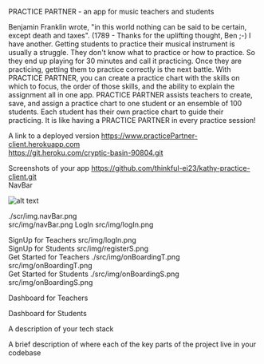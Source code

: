 PRACTICE PARTNER - an app for music teachers and students

Benjamin Franklin wrote, "in this world nothing can be said to be certain, except death and taxes". (1789 - Thanks for the uplifting thought, Ben ;-)  I have another. Getting students to practice their musical instrument is usually a struggle. They don't know what to practice or how to practice. So they end up playing for 30 minutes and call it practicing.  Once they are practicing, getting them to practice correctly is the next battle.  With PRACTICE PARTNER, you can create a practice chart with the skills on which to focus, the order of those skills, and the ability to explain the assignment all in one app. PRACTICE PARTNER assists teachers to create, save, and assign a practice chart to one student or an ensemble of 100 students.  Each student has their own practice chart to guide their practicing.  It is like having a PRACTICE PARTNER in every practice session!

A link to a deployed version
https://www.practicePartner-client.herokuapp.com <br />
https://git.heroku.com/cryptic-basin-90804.git <br />

Screenshots of your app
https://github.com/thinkful-ei23/kathy-practice-client.git <br />
NavBar

![alt text](https://github.com/thinkful-ei23/kathy-practice-client/src/img/navBar.png "NavBar")


./scr/img.navBar.png<br />
src/img/navBar.png
LogIn
src/img/logIn.png <br />

SignUp for Teachers
src/img/logIn.png<br />
SignUp for Students
src/img/registerS.png<br />
Get Started for Teachers
./src/img/onBoardingT.png<br />
src/img/onBoardingT.png<br />
Get Started for Students
./src/img/onBoardingS.png<br />
src/img/onBoardingS.png<br />

Dashboard for Teachers

Dashboard for Students


A description of your tech stack

A brief description of where each of the key parts of the project live in your codebase